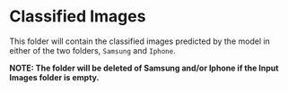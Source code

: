 # Classified Images
  This folder will contain the classified images predicted by the model in either of the two folders, `Samsung` and `Iphone`.
  
  **NOTE: The folder will be deleted of Samsung and/or Iphone if the Input Images folder is empty.**
